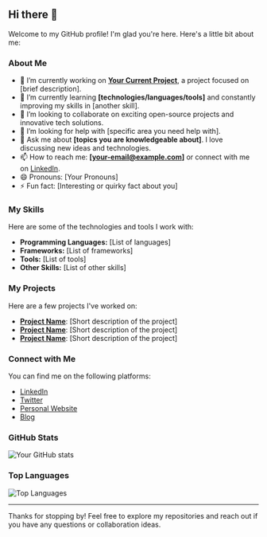 ## Hi there 👋

Welcome to my GitHub profile! I'm glad you're here. Here's a little bit about me:

### About Me
- 🔭 I’m currently working on **[Your Current Project](link-to-project)**, a project focused on [brief description].
- 🌱 I’m currently learning **[technologies/languages/tools]** and constantly improving my skills in [another skill].
- 👯 I’m looking to collaborate on exciting open-source projects and innovative tech solutions.
- 🤔 I’m looking for help with [specific area you need help with].
- 💬 Ask me about **[topics you are knowledgeable about]**. I love discussing new ideas and technologies.
- 📫 How to reach me: **[your-email@example.com]** or connect with me on [LinkedIn](https://www.linkedin.com/in/yourprofile/).
- 😄 Pronouns: [Your Pronouns]
- ⚡ Fun fact: [Interesting or quirky fact about you]

### My Skills
Here are some of the technologies and tools I work with:

- **Programming Languages:** [List of languages]
- **Frameworks:** [List of frameworks]
- **Tools:** [List of tools]
- **Other Skills:** [List of other skills]

### My Projects
Here are a few projects I've worked on:

- **[Project Name](link-to-project)**: [Short description of the project]
- **[Project Name](link-to-project)**: [Short description of the project]
- **[Project Name](link-to-project)**: [Short description of the project]

### Connect with Me
You can find me on the following platforms:

- [LinkedIn](https://www.linkedin.com/in/yourprofile/)
- [Twitter](https://twitter.com/yourprofile)
- [Personal Website](https://yourwebsite.com)
- [Blog](https://yourblog.com)

### GitHub Stats
![Your GitHub stats](https://github-readme-stats.vercel.app/api?username=yourusername&show_icons=true&theme=radical)

### Top Languages
![Top Languages](https://github-readme-stats.vercel.app/api/top-langs/?username=yourusername&layout=compact&theme=radical)

---

Thanks for stopping by! Feel free to explore my repositories and reach out if you have any questions or collaboration ideas.
